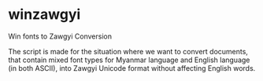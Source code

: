 # winzawgyi
Win fonts to Zawgyi Conversion

The script is made for the situation where we want to convert documents, that contain mixed font types for Myanmar language and English language (in both ASCII), into Zawgyi Unicode format without affecting English words.
